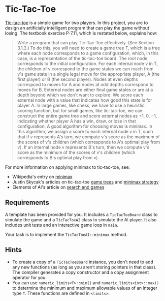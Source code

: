 # Tic-Tac-Toe

[Tic-tac-toe](https://en.wikipedia.org/wiki/Tic-tac-toe) is a simple game for two players. In this project, you are to design an artificially intelligent program that can play the game without losing. The textbook exercise P-7.11, which is restated below, explains how:

> Write a program that can play Tic-Tac-Toe effectively. (See Section 3.1.3.) To do this, you will need to create a game tree T, which is a tree where each node corresponds to a game configuration, which, in this case, is a representation of the tic-tac-toe board. The root node corresponds to the initial configuration. For each internal node v in T, the children of v correspond to the game states we can reach from v's game state in a single legal move for the appropriate player, A (the first player) or B (the second player). Nodes at even depths correspond to moves for A and nodes at odd depths correspond to moves for B. External nodes are either final game states or are at a depth beyond which we don't want to explore. We score each external node with a value that indicates how good this state is for player A. In large games, like chess, we have to use a heuristic scoring function, but for small games, like tic-tac-toe, we can construct the entire game tree and score external nodes as +1, 0, −1, indicating whether player A has a win, draw, or lose in that configuration. A good algorithm for choosing moves is minimax. In this algorithm, we assign a score to each internal node v in T, such that if v represents A's turn, we compute v's score as the maximum of the scores of v's children (which corresponds to A's optimal play from v). If an internal node v represents B's turn, then we compute v's score as the minimum of the scores of v's children (which corresponds to B's optimal play from v).

For more information on applying minimax to tic-tac-toe, see:

* Wikipedia's entry on [minimax](https://en.wikipedia.org/wiki/Minimax)
* Justin Skycak's articles on tic-tac-toe [game trees](https://www.justinmath.com/canonical-and-reduced-game-trees-for-tic-tac-toe/) and [minimax strategy](https://www.justinmath.com/minimax-strategy/)
* Elements of AI's article on [search and games](https://course.elementsofai.com/2/3)

## Requirements

A template has been provided for you. It includes a `TicTacToeBoard` class to simulate the game and a `TicTacToeAI` class to simulate the AI player. It also includes unit tests and an interactive game loop in `main`.

Your task is to implement the `TicTacToeAI::minimax` method.

## Hints

* To create a copy of a `TicTacToeBoard` instance, you don't need to add any new functions (as long as you aren't storing pointers in that class). The compiler generates a copy constructor and a copy assignment operator for you.
* You can use `numeric_limits<T>::min()` and `numeric_limits<int>::max()` to determine the minimum and maximum allowable values of an integer type `T`. These functions are defined in `<limits>`.
